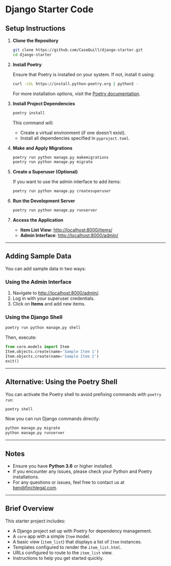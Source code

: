 
# Django Starter Code

## Setup Instructions

1. **Clone the Repository**

   ```bash
   git clone https://github.com/CaseQuill/django-starter.git
   cd django-starter
   ```

2. **Install Poetry**

   Ensure that Poetry is installed on your system. If not, install it using:

   ```bash
   curl -sSL https://install.python-poetry.org | python3 -
   ```

   For more installation options, visit the [Poetry documentation](https://python-poetry.org/docs/#installation).

3. **Install Project Dependencies**

   ```bash
   poetry install
   ```

   This command will:

   - Create a virtual environment (if one doesn't exist).
   - Install all dependencies specified in `pyproject.toml`.

4. **Make and Apply Migrations**

   ```bash
   poetry run python manage.py makemigrations
   poetry run python manage.py migrate
   ```

5. **Create a Superuser (Optional)**

   If you want to use the admin interface to add items:

   ```bash
   poetry run python manage.py createsuperuser
   ```

6. **Run the Development Server**

   ```bash
   poetry run python manage.py runserver
   ```

7. **Access the Application**

   - **Item List View**: [http://localhost:8000/items/](http://localhost:8000/items/)
   - **Admin Interface**: [http://localhost:8000/admin/](http://localhost:8000/admin/)

---

## Adding Sample Data

You can add sample data in two ways:

### Using the Admin Interface

1. Navigate to [http://localhost:8000/admin/](http://localhost:8000/admin/).
2. Log in with your superuser credentials.
3. Click on **Items** and add new items.

### Using the Django Shell

```bash
poetry run python manage.py shell
```

Then, execute:

```python
from core.models import Item
Item.objects.create(name='Sample Item 1')
Item.objects.create(name='Sample Item 2')
exit()
```

---

## Alternative: Using the Poetry Shell

You can activate the Poetry shell to avoid prefixing commands with `poetry run`:

```bash
poetry shell
```

Now you can run Django commands directly:

```bash
python manage.py migrate
python manage.py runserver
```

---

## Notes

- Ensure you have **Python 3.6** or higher installed.
- If you encounter any issues, please check your Python and Poetry installations.
- For any questions or issues, feel free to contact us at [ben@finchlegal.com](mailto:ben@finchlegal.com).

---

## Brief Overview

This starter project includes:

- A Django project set up with Poetry for dependency management.
- A `core` app with a simple `Item` model.
- A basic view (`item_list`) that displays a list of `Item` instances.
- Templates configured to render the `item_list.html`.
- URLs configured to route to the `item_list` view.
- Instructions to help you get started quickly.
